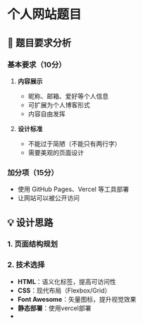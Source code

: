 # 个人网站题目

## 🎯 题目要求分析

### 基本要求（10分）
1. **内容展示**
   - 昵称、邮箱、爱好等个人信息
   - 可扩展为个人博客形式
   - 内容自由发挥

2. **设计标准**
   - 不能过于简陋（不能只有两行字）
   - 需要美观的页面设计

### 加分项（15分）
- 使用 GitHub Pages、Vercel 等工具部署
- 让网站可以被公开访问

## 💡 设计思路

### 1. 页面结构规划

### 2. 技术选择
- **HTML**：语义化标签，提高可访问性
- **CSS**：现代布局（Flexbox/Grid）
- **Font Awesome**：矢量图标，提升视觉效果
- **静态部署**：使用vercel部署
- [网站]:](https://vercel.com/zhengwanjias-projects/2-let-me-look)
